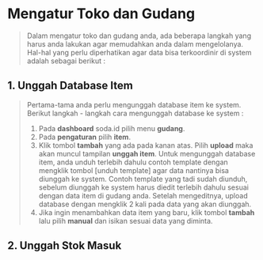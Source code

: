 # Mengatur Toko dan Gudang
> Dalam mengatur toko dan gudang anda, ada beberapa langkah yang harus anda lakukan agar memudahkan anda dalam mengelolanya. Hal-hal yang perlu diperhatikan agar data bisa terkoordinir di system adalah sebagai berikut :
## 1. Unggah Database Item
> Pertama-tama anda perlu mengunggah database item ke system. Berikut langkah - langkah cara mengunggah database ke system :
> 1. Pada **dashboard** soda.id pilih menu **gudang**.
> 2. Pada **pengaturan** pilih **item**.
> 3. Klik tombol **tambah** yang ada pada kanan atas. Pilih **upload** maka akan muncul tampilan **unggah item**. Untuk mengunggah database item, anda unduh terlebih dahulu contoh template dengan mengklik tombol [unduh template] agar data nantinya bisa diunggah ke system. Contoh template yang tadi sudah diunduh, sebelum diunggah ke system harus diedit terlebih dahulu sesuai dengan data item di gudang anda. Setelah mengeditnya, upload database dengan mengklik 2 kali pada data yang akan diunggah.
> 4. Jika ingin menambahkan data item yang baru, klik tombol **tambah** lalu pilih **manual** dan isikan sesuai data yang diminta.
## 2. Unggah Stok Masuk

